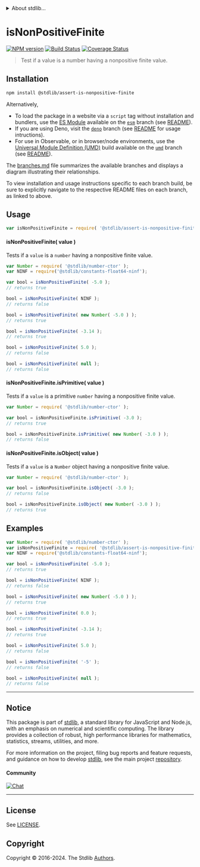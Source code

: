 <!--

@license Apache-2.0

Copyright (c) 2024 The Stdlib Authors.

Licensed under the Apache License, Version 2.0 (the "License");
you may not use this file except in compliance with the License.
You may obtain a copy of the License at

   http://www.apache.org/licenses/LICENSE-2.0

Unless required by applicable law or agreed to in writing, software
distributed under the License is distributed on an "AS IS" BASIS,
WITHOUT WARRANTIES OR CONDITIONS OF ANY KIND, either express or implied.
See the License for the specific language governing permissions and
limitations under the License.

-->


<details>
  <summary>
    About stdlib...
  </summary>
  <p>We believe in a future in which the web is a preferred environment for numerical computation. To help realize this future, we've built stdlib. stdlib is a standard library, with an emphasis on numerical and scientific computation, written in JavaScript (and C) for execution in browsers and in Node.js.</p>
  <p>The library is fully decomposable, being architected in such a way that you can swap out and mix and match APIs and functionality to cater to your exact preferences and use cases.</p>
  <p>When you use stdlib, you can be absolutely certain that you are using the most thorough, rigorous, well-written, studied, documented, tested, measured, and high-quality code out there.</p>
  <p>To join us in bringing numerical computing to the web, get started by checking us out on <a href="https://github.com/stdlib-js/stdlib">GitHub</a>, and please consider <a href="https://opencollective.com/stdlib">financially supporting stdlib</a>. We greatly appreciate your continued support!</p>
</details>

# isNonPositiveFinite

[![NPM version][npm-image]][npm-url] [![Build Status][test-image]][test-url] [![Coverage Status][coverage-image]][coverage-url] <!-- [![dependencies][dependencies-image]][dependencies-url] -->

> Test if a value is a number having a nonpositive finite value.

<section class="installation">

## Installation

```bash
npm install @stdlib/assert-is-nonpositive-finite
```

Alternatively,

-   To load the package in a website via a `script` tag without installation and bundlers, use the [ES Module][es-module] available on the [`esm`][esm-url] branch (see [README][esm-readme]).
-   If you are using Deno, visit the [`deno`][deno-url] branch (see [README][deno-readme] for usage intructions).
-   For use in Observable, or in browser/node environments, use the [Universal Module Definition (UMD)][umd] build available on the [`umd`][umd-url] branch (see [README][umd-readme]).

The [branches.md][branches-url] file summarizes the available branches and displays a diagram illustrating their relationships.

To view installation and usage instructions specific to each branch build, be sure to explicitly navigate to the respective README files on each branch, as linked to above.

</section>

<section class="usage">

## Usage

```javascript
var isNonPositiveFinite = require( '@stdlib/assert-is-nonpositive-finite' );
```

#### isNonPositiveFinite( value )

Tests if a `value` is a `number` having a nonpositive finite value.

<!-- eslint-disable no-new-wrappers -->

```javascript
var Number = require( '@stdlib/number-ctor' );
var NINF = require('@stdlib/constants-float64-ninf');

var bool = isNonPositiveFinite( -5.0 );
// returns true

bool = isNonPositiveFinite( NINF );
// returns false

bool = isNonPositiveFinite( new Number( -5.0 ) );
// returns true

bool = isNonPositiveFinite( -3.14 );
// returns true

bool = isNonPositiveFinite( 5.0 );
// returns false

bool = isNonPositiveFinite( null );
// returns false
```

#### isNonPositiveFinite.isPrimitive( value )

Tests if a `value` is a primitive `number` having a nonpositive finite value.

<!-- eslint-disable no-new-wrappers -->

```javascript
var Number = require( '@stdlib/number-ctor' );

var bool = isNonPositiveFinite.isPrimitive( -3.0 );
// returns true

bool = isNonPositiveFinite.isPrimitive( new Number( -3.0 ) );
// returns false
```

#### isNonPositiveFinite.isObject( value )

Tests if a `value` is a `Number` object having a nonpositive finite value.

<!-- eslint-disable no-new-wrappers -->

```javascript
var Number = require( '@stdlib/number-ctor' );

var bool = isNonPositiveFinite.isObject( -3.0 );
// returns false

bool = isNonPositiveFinite.isObject( new Number( -3.0 ) );
// returns true
```

</section>

<!-- /.usage -->

<section class="examples">

## Examples

<!-- eslint-disable no-new-wrappers -->

<!-- eslint no-undef: "error" -->

```javascript
var Number = require( '@stdlib/number-ctor' );
var isNonPositiveFinite = require( '@stdlib/assert-is-nonpositive-finite' );
var NINF = require('@stdlib/constants-float64-ninf');

var bool = isNonPositiveFinite( -5.0 );
// returns true

bool = isNonPositiveFinite( NINF );
// returns false

bool = isNonPositiveFinite( new Number( -5.0 ) );
// returns true

bool = isNonPositiveFinite( 0.0 );
// returns true

bool = isNonPositiveFinite( -3.14 );
// returns true

bool = isNonPositiveFinite( 5.0 );
// returns false

bool = isNonPositiveFinite( '-5' );
// returns false

bool = isNonPositiveFinite( null );
// returns false
```

</section>

<!-- /.examples -->

<!-- Section for related `stdlib` packages. Do not manually edit this section, as it is automatically populated. -->

<section class="related">

</section>

<!-- /.related -->

<!-- Section for all links. Make sure to keep an empty line after the `section` element and another before the `/section` close. -->


<section class="main-repo" >

* * *

## Notice

This package is part of [stdlib][stdlib], a standard library for JavaScript and Node.js, with an emphasis on numerical and scientific computing. The library provides a collection of robust, high performance libraries for mathematics, statistics, streams, utilities, and more.

For more information on the project, filing bug reports and feature requests, and guidance on how to develop [stdlib][stdlib], see the main project [repository][stdlib].

#### Community

[![Chat][chat-image]][chat-url]

---

## License

See [LICENSE][stdlib-license].


## Copyright

Copyright &copy; 2016-2024. The Stdlib [Authors][stdlib-authors].

</section>

<!-- /.stdlib -->

<!-- Section for all links. Make sure to keep an empty line after the `section` element and another before the `/section` close. -->

<section class="links">

[npm-image]: http://img.shields.io/npm/v/@stdlib/assert-is-nonpositive-finite.svg
[npm-url]: https://npmjs.org/package/@stdlib/assert-is-nonpositive-finite

[test-image]: https://github.com/stdlib-js/assert-is-nonpositive-finite/actions/workflows/test.yml/badge.svg?branch=v0.1.0
[test-url]: https://github.com/stdlib-js/assert-is-nonpositive-finite/actions/workflows/test.yml?query=branch:v0.1.0

[coverage-image]: https://img.shields.io/codecov/c/github/stdlib-js/assert-is-nonpositive-finite/main.svg
[coverage-url]: https://codecov.io/github/stdlib-js/assert-is-nonpositive-finite?branch=main

<!--

[dependencies-image]: https://img.shields.io/david/stdlib-js/assert-is-nonpositive-finite.svg
[dependencies-url]: https://david-dm.org/stdlib-js/assert-is-nonpositive-finite/main

-->

[chat-image]: https://img.shields.io/gitter/room/stdlib-js/stdlib.svg
[chat-url]: https://app.gitter.im/#/room/#stdlib-js_stdlib:gitter.im

[stdlib]: https://github.com/stdlib-js/stdlib

[stdlib-authors]: https://github.com/stdlib-js/stdlib/graphs/contributors

[umd]: https://github.com/umdjs/umd
[es-module]: https://developer.mozilla.org/en-US/docs/Web/JavaScript/Guide/Modules

[deno-url]: https://github.com/stdlib-js/assert-is-nonpositive-finite/tree/deno
[deno-readme]: https://github.com/stdlib-js/assert-is-nonpositive-finite/blob/deno/README.md
[umd-url]: https://github.com/stdlib-js/assert-is-nonpositive-finite/tree/umd
[umd-readme]: https://github.com/stdlib-js/assert-is-nonpositive-finite/blob/umd/README.md
[esm-url]: https://github.com/stdlib-js/assert-is-nonpositive-finite/tree/esm
[esm-readme]: https://github.com/stdlib-js/assert-is-nonpositive-finite/blob/esm/README.md
[branches-url]: https://github.com/stdlib-js/assert-is-nonpositive-finite/blob/main/branches.md

[stdlib-license]: https://raw.githubusercontent.com/stdlib-js/assert-is-nonpositive-finite/main/LICENSE

</section>

<!-- /.links -->

